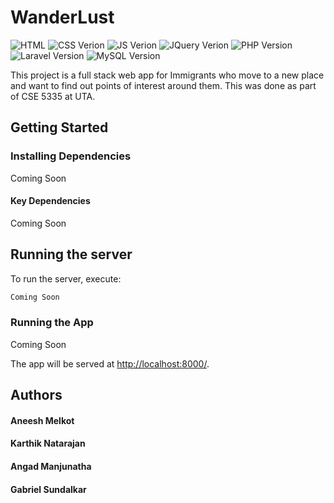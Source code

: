 
# WanderLust

  

![HTML](https://img.shields.io/badge/HTML-v5-orange)       ![CSS Verion](https://img.shields.io/badge/CSS-v3-blue) ![JS Verion](https://img.shields.io/badge/JavaScript-ES6-red) ![JQuery Verion](https://img.shields.io/badge/JQuery-v3.5.x-blue)  ![PHP Version](https://img.shields.io/badge/PHP-v8.0.x-green) ![Laravel Version](https://img.shields.io/badge/Laravel-v8.x-red) ![MySQL Version](https://img.shields.io/badge/MySQL-v8.0.x-lightgrey)

This project is a full stack web app for Immigrants who move to a new place and want to find out points of interest around them. This was done as part of CSE 5335 at UTA.

  

## Getting Started

  

### Installing Dependencies

  
 Coming Soon
  

#### Key Dependencies

Coming Soon

  

  
  
  

## Running the server

  

To run the server, execute:

  

```bash
Coming Soon
```

 

  
  

### Running the App

  
  Coming Soon

The app will be served at [http://localhost:8000/](http://localhost:8000/).

  

## Authors

  

#### Aneesh Melkot

  

#### Karthik Natarajan

  

#### Angad Manjunatha



#### Gabriel Sundalkar